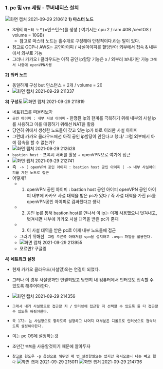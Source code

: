 ### 1. pc 및 vm 세팅 - 쿠버네티스 설치
![화면 캡처 2021-09-29 210612](https://user-images.githubusercontent.com/62214428/135265092-b195ed36-7222-4a10-980d-c6bda4e4507e.png)
**1) 마스터 노드**
  - 3개의 `마스터 노드`(=인스턴스)를 생성 ( 여기서는 cpu 2 / ram 4GB /centOS / volume = 10GB)
     - 참고로 마스터 노드는 홀수개로 구성해야 안정적이다.라는 말이 있다. 
  - 참고로 GCP나 AWS는 공인아이피 / 사설아이피를 할당받아 외부에서 접속 & 내부에서 외부로 가능
  - 그러나 카카오 i 클라우드는 아직 공인 ip할당 기능은 x / 외부러 보내기만 가능 `그래서 나중에 openVPN사용`

**2) 워커 노드**
- 동일하게 구성 but 인스턴스 = 2개 / volume = 20
- ![화면 캡처 2021-09-29 211337](https://user-images.githubusercontent.com/62214428/135266298-ac0f8fce-2694-4fb4-9915-cc1607c9b5e6.png)


**3) 구성도**
![화면 캡처 2021-09-29 211819](https://user-images.githubusercontent.com/62214428/135266928-586bb8ce-c969-4fd9-a278-8c63aa058247.png)
- 네트워크를 떠올려보자
- `공인 아이피 : 내부 사설 아이피` - 한정된 ip의 한계를 극복하기 위해 내부의 사설 ip를 사용하고 이를 매핑하기 위해선 NAT을 활용
- 당연히 위에서 생성한 노드들이 갖고 있는 ip가 바로 이러한 사설 아이피
- 그런데 카카오 클라우드에선 아직 공인 ip할당이 안된다고 했다/ 그럼 외부에서 아예 접속을 할 수 없는가?
- ![화면 캡처 2021-09-29 212628](https://user-images.githubusercontent.com/62214428/135268077-dd138dbc-6c82-43dc-b239-5001636ab54e.png)
- `bastion host` - 프록시 서버를 활용 + openVPN으로 여기에 접근
- ![화면 캡처 2021-09-29 212741](https://user-images.githubusercontent.com/62214428/135268252-4958f5eb-78bc-4607-aa16-d527d584b166.png)
- 즉 ` -> ( openVPN 공인 아이피 : bastion host 공인 아이피 ) -> 내부 사설아이피를 가진 노드로 접근`
- 어떻게? 
   - 1. openVPN 공인 아이피 : bastion host 공인 아이피  openVPN 공인 아이피 내부에 카카오 사설 대역을 받은 pc가 있다 / 즉 사설 대역을 가진 pc를 openVPN공인 아이피로 감싸줬다고 생각
   - 2. 공인 ip를 통해 bastion host를 만나서 이 ip는 이제 사용했으니 벗겨내고, 벗겨내면 내부에 카카오 사설 대역을 받은 pc가 존재
   - 3. 이 사설 대역을 받은 pc로 이제 내부 노드들에 접근  
   - 그러기 위해선 ` 그림 오른쪽 아래처럼 vpn을 설치하고 .ovpn 파일을 활용한다.`
   - ![화면 캡처 2021-09-29 213955](https://user-images.githubusercontent.com/62214428/135270047-bdf9affb-ab5b-429f-9734-11b0145a657b.png)
   - 모르면? 구글링

**4) 네트워크 설정**
- 현재 카카오 클라우드(사설망)와는 연결이 되었다.
- 그러나 이 경우 사설망과만 연결되었고 당연히 내 컴퓨터에서 인터넷도 접속할 수 있도록 해주어야한다.
- ![화면 캡처 2021-09-29 214356](https://user-images.githubusercontent.com/62214428/135270691-8c5c21f2-1e68-4fc6-ba5c-a5695ec121ec.png)
- `그래서 내가 사설망으로 접근할 지 / 인터넷에 접근할 지 선택할 수 있도록 둘 다 접근할 수 있도록 해줘야한다.`
- `즉 172~ 는 사설망으로 향하도록 설정하고 나머지 대부분은 디폴트로 인터넷으로 접속하도록 설정해야한다.`
- 이는 pc OS에 설정하는것

- 조만간 `맥북`을 사용할것이기 때문에 알아두자
- `참고로 윈도우 -p 옵션으로 해두면 매 번 설정할필요는 없지만 혹시모르니 나는 빼고 했다`
![화면 캡처 2021-09-29 215011](https://user-images.githubusercontent.com/62214428/135271672-5e75e4ba-a157-495d-ba18-c466f62cc4c7.png)
![화면 캡처 2021-09-29 214736](https://user-images.githubusercontent.com/62214428/135271664-fa0512e3-a114-48fb-b9d2-d221cc3480fa.png)


